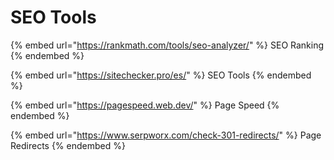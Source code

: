 # SEO Tools

{% embed url="https://rankmath.com/tools/seo-analyzer/" %}
SEO Ranking
{% endembed %}

{% embed url="https://sitechecker.pro/es/" %}
SEO Tools
{% endembed %}

{% embed url="https://pagespeed.web.dev/" %}
Page Speed
{% endembed %}

{% embed url="https://www.serpworx.com/check-301-redirects/" %}
Page Redirects
{% endembed %}

